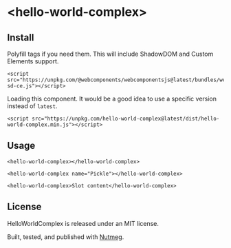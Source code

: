 &lt;hello-world-complex&gt;
====

Install
----

Polyfill tags if you need them. This will include ShadowDOM and Custom Elements support.

```
<script src="https://unpkg.com/@webcomponents/webcomponentsjs@latest/bundles/webcomponents-sd-ce.js"></script>
```

Loading this component. It would be a good idea to use a specific version instead of `latest`.

```
<script src="https://unpkg.com/hello-world-complex@latest/dist/hello-world-complex.min.js"></script>
```

Usage
----

```
<hello-world-complex></hello-world-complex>

<hello-world-complex name="Pickle"></hello-world-complex>

<hello-world-complex>Slot content</hello-world-complex>
```



License
----

HelloWorldComplex is released under an MIT license.

Built, tested, and published with [Nutmeg](https://nutmeg.tools).
